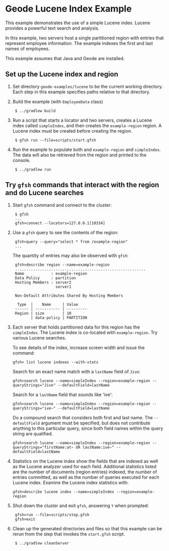 <!--
Licensed to the Apache Software Foundation (ASF) under one or more
contributor license agreements.  See the NOTICE file distributed with
this work for additional information regarding copyright ownership.
The ASF licenses this file to You under the Apache License, Version 2.0
(the "License"); you may not use this file except in compliance with
the License.  You may obtain a copy of the License at

     http://www.apache.org/licenses/LICENSE-2.0

Unless required by applicable law or agreed to in writing, software
distributed under the License is distributed on an "AS IS" BASIS,
WITHOUT WARRANTIES OR CONDITIONS OF ANY KIND, either express or implied.
See the License for the specific language governing permissions and
limitations under the License.
-->

# Geode Lucene Index Example

This example demonstrates the use of a simple Lucene index. Lucene provides
a powerful text search and analysis. 

In this example, two servers host a single partitioned region with entries
that represent employee information. The example indexes the first and last
names of employees.

This example assumes that Java and Geode are installed.

## Set up the Lucene index and region
1. Set directory ```geode-examples/lucene``` to be the
current working directory.
Each step in this example specifies paths relative to that directory.

2. Build the example (with `EmployeeData` class)

        $ ../gradlew build

3. Run a script that starts a locator and two servers, creates a Lucene index
called ```simpleIndex```, and then creates the ```example-region``` region.
A Lucene index must be created before creating the region.

        $ gfsh run --file=scripts/start.gfsh

4. Run the example to populate both and `example-region` and `simpleIndex`.
The data will also be retrieved from the region and printed to the console.

        $ ../gradlew run

## Try `gfsh` commands that interact with the region and do Lucene searches

1. Start `gfsh` command and connect to the cluster:

        $ gfsh
        ...
        gfsh>connect --locators=127.0.0.1[10334]

2. Use a `gfsh` query to see the contents of the region:

        gfsh>query --query="select * from /example-region"
        ...

    The quantity of entries may also be observed with `gfsh`:

        gfsh>describe region --name=example-region
        ..........................................................
        Name            : example-region
        Data Policy     : partition
        Hosting Members : server2
                          server1

        Non-Default Attributes Shared By Hosting Members  

         Type  |    Name     | Value
        ------ | ----------- | ---------
        Region | size        | 10
               | data-policy | PARTITION

2.  Each server that holds partitioned data for this region has the
`simpleIndex`.  The Lucene index is co-located with `example-region`.
Try various Lucene searches.

    To see details of the index, increase screen width and issue the command:

        gfsh> list lucene indexes --with-stats


    Search for an exact name match with a `lastName` field of `Jive`:

        gfsh>search lucene --name=simpleIndex --region=example-region --queryStrings="Jive" --defaultField=lastName

    Search for a `lastName` field that sounds like 'ive':

        gfsh>search lucene --name=simpleIndex --region=example-region --queryStrings="ive~" --defaultField=lastName

    Do a compound search that considers both first and last name. The
    `--defaultField` argument must be specified, but does not contribute
    anything to this particular query, since both field names within the
    query string are qualified.

        gfsh>search lucene --name=simpleIndex --region=example-region --queryStrings="firstName:at~ OR lastName:ive~" --defaultField=lastName

3.  Statistics on the Lucene index show the fields that are indexed as well
as the Lucene analyzer used for each field. Additional statistics listed
are the number of documents (region entries) indexed, the number of entries
committed, as well as the number of queries executed for each Lucene index.
Examine the Lucene index statistics with:

        gfsh>describe lucene index --name=simpleIndex --region=example-region


4. Shut down the cluster and exit `gfsh`, answering `Y` when prompted:

        gfsh>run --file=scripts/stop.gfsh
        gfsh>exit

5. Clean up the generated directories and files so that this example
can be rerun from the step that invokes the `start.gfsh` script.
    
        $ ../gradlew cleanServer

